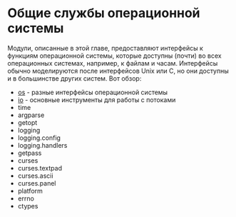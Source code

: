# Общие службы операционной системы

Модули, описанные в этой главе, предоставляют интерфейсы к функциям операционной системы, которые доступны \(почти\) во всех операционных системах, например, к файлам и часам. Интерфейсы обычно моделируются после интерфейсов Unix или C, но они доступны и в большинстве других систем. Вот обзор:

* [os](https://treasuremaster.gitbook.io/python-docs/obshie-sluzhby-operacionnoi-sistemy/os) - разные интерфейсы операционной системы
* [io](https://treasuremaster.gitbook.io/python-docs/obshie-sluzhby-operacionnoi-sistemy/io) - основные инструменты для работы с потоками
* time
* argparse
* getopt
* logging
* logging.config
* logging.handlers
* getpass
* curses
* curses.textpad
* curses.ascii
* curses.panel
* platform
* errno
* ctypes

